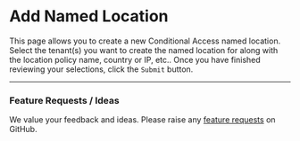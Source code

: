 # Add Named Location

This page allows you to create a new Conditional Access named location. Select the tenant(s) you want to create the named location for along with the location policy name, country or IP, etc.. Once you have finished reviewing your selections, click the `Submit` button.

***

### Feature Requests / Ideas

We value your feedback and ideas. Please raise any [feature requests](https://github.com/KelvinTegelaar/CIPP/issues/new?assignees=\&labels=enhancement%2Cno-priority\&projects=\&template=feature.yml\&title=%5BFeature+Request%5D%3A+) on GitHub.

